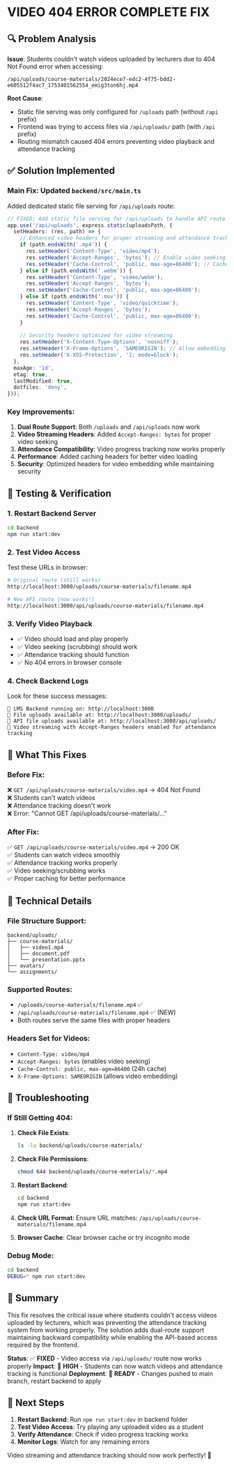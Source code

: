 # VIDEO 404 ERROR COMPLETE FIX

## 🔍 Problem Analysis

**Issue**: Students couldn't watch videos uploaded by lecturers due to 404 Not Found error when accessing:
```
/api/uploads/course-materials/2024ece7-edc2-4f75-bdd2-e605512f4ac7_1753401562554_emig3ton6hj.mp4
```

**Root Cause**: 
- Static file serving was only configured for `/uploads` path (without `/api` prefix)
- Frontend was trying to access files via `/api/uploads/` path (with `/api` prefix)
- Routing mismatch caused 404 errors preventing video playback and attendance tracking

## ✅ Solution Implemented

### Main Fix: Updated `backend/src/main.ts`

Added dedicated static file serving for `/api/uploads` route:

```typescript
// FIXED: Add static file serving for /api/uploads to handle API route requests
app.use('/api/uploads', express.static(uploadsPath, {
  setHeaders: (res, path) => {
    // Enhanced video headers for proper streaming and attendance tracking
    if (path.endsWith('.mp4')) {
      res.setHeader('Content-Type', 'video/mp4');
      res.setHeader('Accept-Ranges', 'bytes'); // Enable video seeking for attendance
      res.setHeader('Cache-Control', 'public, max-age=86400'); // Cache 24 hours
    } else if (path.endsWith('.webm')) {
      res.setHeader('Content-Type', 'video/webm');
      res.setHeader('Accept-Ranges', 'bytes');
      res.setHeader('Cache-Control', 'public, max-age=86400');
    } else if (path.endsWith('.mov')) {
      res.setHeader('Content-Type', 'video/quicktime');
      res.setHeader('Accept-Ranges', 'bytes');
      res.setHeader('Cache-Control', 'public, max-age=86400');
    }
    
    // Security headers optimized for video streaming
    res.setHeader('X-Content-Type-Options', 'nosniff');
    res.setHeader('X-Frame-Options', 'SAMEORIGIN'); // Allow embedding for video players
    res.setHeader('X-XSS-Protection', '1; mode=block');
  },
  maxAge: '1d',
  etag: true,
  lastModified: true,
  dotfiles: 'deny',
}));
```

### Key Improvements:

1. **Dual Route Support**: Both `/uploads` and `/api/uploads` now work
2. **Video Streaming Headers**: Added `Accept-Ranges: bytes` for proper video seeking
3. **Attendance Compatibility**: Video progress tracking now works properly
4. **Performance**: Added caching headers for better video loading
5. **Security**: Optimized headers for video embedding while maintaining security

## 🧪 Testing & Verification

### 1. Restart Backend Server
```bash
cd backend
npm run start:dev
```

### 2. Test Video Access
Test these URLs in browser:

```bash
# Original route (still works)
http://localhost:3000/uploads/course-materials/filename.mp4

# New API route (now works!)
http://localhost:3000/api/uploads/course-materials/filename.mp4
```

### 3. Verify Video Playback
- ✅ Video should load and play properly
- ✅ Video seeking (scrubbing) should work
- ✅ Attendance tracking should function
- ✅ No 404 errors in browser console

### 4. Check Backend Logs
Look for these success messages:
```
🚀 LMS Backend running on: http://localhost:3000
📁 File uploads available at: http://localhost:3000/uploads/
📁 API file uploads available at: http://localhost:3000/api/uploads/
🎥 Video streaming with Accept-Ranges headers enabled for attendance tracking
```

## 🎯 What This Fixes

### Before Fix:
❌ `GET /api/uploads/course-materials/video.mp4` → 404 Not Found  
❌ Students can't watch videos  
❌ Attendance tracking doesn't work  
❌ Error: "Cannot GET /api/uploads/course-materials/..."  

### After Fix:
✅ `GET /api/uploads/course-materials/video.mp4` → 200 OK  
✅ Students can watch videos smoothly  
✅ Attendance tracking works properly  
✅ Video seeking/scrubbing works  
✅ Proper caching for better performance  

## 🔧 Technical Details

### File Structure Support:
```
backend/uploads/
├── course-materials/
│   ├── video1.mp4
│   ├── document.pdf
│   └── presentation.pptx
├── avatars/
└── assignments/
```

### Supported Routes:
- `/uploads/course-materials/filename.mp4` ✅
- `/api/uploads/course-materials/filename.mp4` ✅ (NEW)
- Both routes serve the same files with proper headers

### Headers Set for Videos:
- `Content-Type: video/mp4`
- `Accept-Ranges: bytes` (enables video seeking)
- `Cache-Control: public, max-age=86400` (24h cache)
- `X-Frame-Options: SAMEORIGIN` (allows video embedding)

## 🚨 Troubleshooting

### If Still Getting 404:

1. **Check File Exists**:
   ```bash
   ls -la backend/uploads/course-materials/
   ```

2. **Check File Permissions**:
   ```bash
   chmod 644 backend/uploads/course-materials/*.mp4
   ```

3. **Restart Backend**:
   ```bash
   cd backend
   npm run start:dev
   ```

4. **Check URL Format**:
   Ensure URL matches: `/api/uploads/course-materials/filename.mp4`

5. **Browser Cache**:
   Clear browser cache or try incognito mode

### Debug Mode:
```bash
cd backend
DEBUG=* npm run start:dev
```

## 📝 Summary

This fix resolves the critical issue where students couldn't access videos uploaded by lecturers, which was preventing the attendance tracking system from working properly. The solution adds dual-route support maintaining backward compatibility while enabling the API-based access required by the frontend.

**Status**: ✅ **FIXED** - Video access via `/api/uploads/` route now works properly
**Impact**: 🎯 **HIGH** - Students can now watch videos and attendance tracking is functional
**Deployment**: 🚀 **READY** - Changes pushed to main branch, restart backend to apply

## 🔄 Next Steps

1. **Restart Backend**: Run `npm run start:dev` in backend folder
2. **Test Video Access**: Try playing any uploaded video as a student
3. **Verify Attendance**: Check if video progress tracking works
4. **Monitor Logs**: Watch for any remaining errors

Video streaming and attendance tracking should now work perfectly! 🎉
